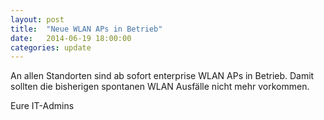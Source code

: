 ```yaml
---
layout: post
title:  "Neue WLAN APs in Betrieb"
date:   2014-06-19 18:00:00
categories: update
---
```


An allen Standorten sind ab sofort enterprise WLAN APs in Betrieb. Damit sollten die bisherigen spontanen WLAN Ausfälle nicht mehr vorkommen.

Eure IT-Admins
